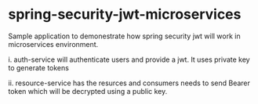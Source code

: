 # spring-security-jwt-microservices

Sample application to demonestrate how spring security jwt will work in microservices environment. 

i. auth-service will authenticate users and provide a jwt. It uses private key to generate tokens

ii. resource-service has the resurces and consumers needs to send Bearer token which will be decrypted using a 
public key.
